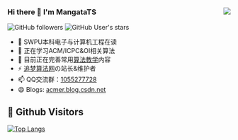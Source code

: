 ### Hi there 👋 I'm MangataTS <img align="right" src="https://github-readme-stats.vercel.app/api?username=MangataTS&show_icons=true&theme=dark">

![GitHub followers](https://img.shields.io/github/followers/MangataTS?style=social)   ![GitHub User's stars](https://img.shields.io/github/stars/MangataTS?style=social)
- 🔭 SWPU本科电子与计算机工程在读
- 🌱 正在学习ACM/ICPC&OI相关算法
- 👯 目前正在完善常用[算法教学](https://mangatats.github.io/Algorithm/)内容
- ⚡ [追梦算法网](http://acm.mangata.ltd)の站长&维护者
- 📫 QQ交流群：[1055277728](https://jq.qq.com/?_wv=1027&k=Y1N8ePmm)
- 😄 Blogs: [acmer.blog.csdn.net](https://acmer.blog.csdn.net/?type=blog)

## &#x1f92b; Github Visitors


[![Top Langs](https://profile-counter.glitch.me/MangataTS/count.svg)](https://github.com/MangataTS)
